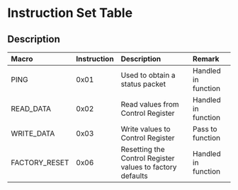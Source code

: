 # Instruction Set Table #

## Description ##
|Macro|Instruction|Description|Remark|
|:----|:----------|:----------|:-----|
|PING|0x01       |Used to obtain a status packet|Handled in function|
|READ\_DATA|0x02       |Read values from Control Register|Handled in function|
|WRITE\_DATA|0x03       |Write values to Control Register|Pass to function|
|FACTORY\_RESET|0x06       |Resetting the Control Register values to factory defaults|Handled in function|


